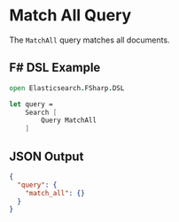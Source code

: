 # Match All Query

The `MatchAll` query matches all documents.

## F# DSL Example

```fsharp
open Elasticsearch.FSharp.DSL

let query =
    Search [
        Query MatchAll
    ]
```

## JSON Output

```json
{
  "query": {
    "match_all": {}
  }
}
```
